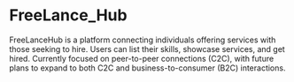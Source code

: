 # FreeLance_Hub
FreeLanceHub is a platform connecting individuals offering services with those seeking to hire. Users can list their skills, showcase services, and get hired. Currently focused on peer-to-peer connections (C2C), with future plans to expand to both C2C and business-to-consumer (B2C) interactions.
